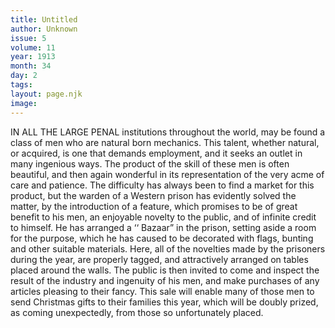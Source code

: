 ```yaml
---
title: Untitled
author: Unknown
issue: 5
volume: 11
year: 1913
month: 34
day: 2
tags:
layout: page.njk
image:
---
```

IN ALL THE LARGE PENAL institutions throughout the world, may be found a class of men who are natural born mechanics. This talent, whether natural, or acquired, is one that demands employment, and it seeks an outlet in many ingenious ways. The product of the skill of these men is often beautiful, and then again wonderful in its representation of the very acme of care and patience. The difficulty has always been to find a market for this product, but the warden of a Western prison has evidently solved the matter, by the introduction of a feature, which promises to be of great benefit to his men, an enjoyable novelty to the public, and of infinite credit to himself. He has arranged a ‘‘ Bazaar” in the prison, setting aside a room for the purpose, which he has caused to be decorated with flags, bunting and other suitable materials. Here, all of the novelties made by the prisoners during the year, are properly tagged, and attractively arranged on tables placed around the walls. The public is then invited to come and inspect the result of the industry and ingenuity of his men, and make purchases of any articles pleasing to their fancy. This sale will enable many of those men to send Christmas gifts to their families this year, which will be doubly prized, as coming unexpectedly, from those so unfortunately placed. 


